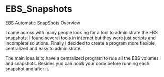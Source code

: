 EBS_Snapshots
=================

EBS Automatic SnapShots
Overview

I came across with many people looking for a tool to administrate the EBS snapshots.
I found several tools in internet but they were just scripts and incomplete solutions.
Finally I decided to create a program more flexible, centralized and easy to administrate.

The main idea is to have a centralized program to rule all the EBS volumes and snapshots.
Besides yuo can  hook your code before running each snapshot and after it. 
